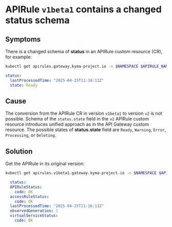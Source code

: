 # APIRule `v1beta1` contains a changed status schema

## Symptoms
There is a changed schema of **status** in an APIRule custom resource (CR), for example:


  ```bash
kubectl get apirules.gateway.kyma-project.io -n $NAMESPACE $APIRULE_NAME -oyaml
  ```
  ```yaml
  status:
    lastProcessedTime: "2025-04-25T11:16:11Z"
    state: Ready
  ```

## Cause
The conversion from the APIRule CR in version `v1beta1` to version `v2` is not possible. 
Schema of the `status.state` field in the `v2` APIRule custom resource introduces unified approach as in the API Gateway custom resource.
The possible states of **status.state** field are  `Ready`, `Warning`, `Error`, `Processing`, or `Deleting`.

## Solution

Get the APIRule in its original version:
  ```bash
  kubectl get apirules.v1beta1.gateway.kyma-project.io -n $NAMESPACE $APIRULE_NAME -oyaml
  ```
```yaml
  status:
  APIRuleStatus:
    code: OK
  accessRuleStatus:
    code: OK
  lastProcessedTime: "2025-04-25T11:16:11Z"
  observedGeneration: 1
  virtualServiceStatus:
    code: OK  
```